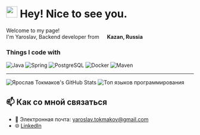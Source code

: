 <h1><img src="https://emojis.slackmojis.com/emojis/images/1531849430/4246/blob-sunglasses.gif?1531849430" width="30"/> Hey! Nice to see you.</h1>

<p>Welcome to my page! </br> I'm Yaroslav, Backend developer from <img src="https://cdn-icons-png.flaticon.com/512/197/197408.png" width="13"/> <b>Kazan, Russia</b>

<h3>Things I code with</h3>

![Java](https://img.shields.io/badge/-Java-007396?style=flat&logo=java)
![Spring](https://img.shields.io/badge/-Spring%20Boot-6DB33F?style=flat&logo=spring)
![PostgreSQL](https://img.shields.io/badge/-PostgreSQL-336791?style=flat&logo=postgresql)
![Docker](https://img.shields.io/badge/-Docker-2496ED?style=flat&logo=docker)
![Maven](https://img.shields.io/badge/-Maven-C71A36?style=flat&logo=apachemaven)

---

![Ярослав Токмаков's GitHub Stats](https://github-readme-stats.vercel.app/api?username=sstokmakov&show_icons=true&count_private=true&hide_title=true&hide=prs&theme=radical)
![Топ языков программирования](https://github-readme-stats.vercel.app/api/top-langs/?username=sstokmakov&layout=compact&langs_count=10&theme=radical)

## 📫 Как со мной связаться

- 📧 Электронная почта: [yaroslav.tokmakov@gmail.com](mailto:yaroslav.tokmakov@gmail.com)
- 🌐 [LinkedIn](https://www.linkedin.com/in/yaroslav-tokmakov/)

